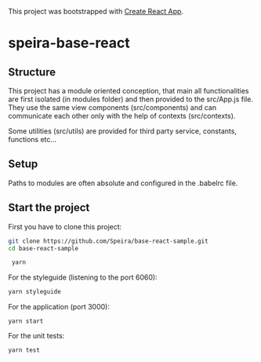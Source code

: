 This project was bootstrapped with [Create React App](https://github.com/facebook/create-react-app).

# speira-base-react

## Structure

This project has a module oriented conception, that main all functionalities are
first isolated (in modules folder) and then provided to the src/App.js file.
They use the same view components (src/components) and can communicate each other
only with the help of contexts (src/contexts).

Some utilities (src/utils) are provided for third party service, constants,
functions etc...

## Setup

Paths to modules are often absolute and configured in the .babelrc file.

## Start the project

First you have to clone this project:
```bash
git clone https://github.com/Speira/base-react-sample.git
cd base-react-sample
```
```bash
 yarn
```

For the styleguide (listening to the port 6060):

```bash
yarn styleguide
```

For the application (port 3000):

```
yarn start
```

For the unit tests:

```
yarn test
```
